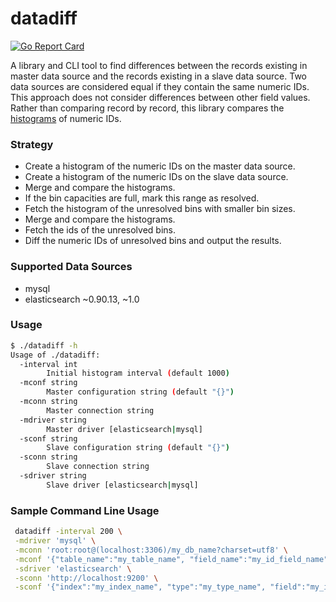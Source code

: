 # datadiff
[![Go Report Card](https://goreportcard.com/badge/github.com/arturom/datadiff)](https://goreportcard.com/report/github.com/arturom/datadiff)

A library and CLI tool to find differences between the records existing in master data source and the records existing in a slave data source. Two data sources are considered equal if they contain the same numeric IDs. This approach does not consider differences between other field values. Rather than comparing record by record, this library compares the [histograms](https://en.wikipedia.org/wiki/Histogram) of numeric IDs.

### Strategy
 - Create a histogram of the numeric IDs on the master data source.
 - Create a histogram of the numeric IDs on the slave data source.
 - Merge and compare the histograms.
 - If the bin capacities are full, mark this range as resolved.
 - Fetch the histogram of the unresolved bins with smaller bin sizes.
 - Merge and compare the histograms.
 - Fetch the ids of the unresolved bins.
 - Diff the numeric IDs of unresolved bins and output the results.

### Supported Data Sources
  - mysql
  - elasticsearch ~0.90.13, ~1.0

### Usage
```bash
$ ./datadiff -h
Usage of ./datadiff:
  -interval int
        Initial histogram interval (default 1000)
  -mconf string
        Master configuration string (default "{}")
  -mconn string
        Master connection string
  -mdriver string
        Master driver [elasticsearch|mysql]
  -sconf string
        Slave configuration string (default "{}")
  -sconn string
        Slave connection string
  -sdriver string
        Slave driver [elasticsearch|mysql]
```

### Sample Command Line Usage
```bash
 datadiff -interval 200 \
 -mdriver 'mysql' \
 -mconn 'root:root@(localhost:3306)/my_db_name?charset=utf8' \
 -mconf '{"table_name":"my_table_name", "field_name":"my_id_field_name", "conditions":["`active` = 1", "`user_id` = 100"]}' \
 -sdriver 'elasticsearch' \
 -sconn 'http://localhost:9200' \
 -sconf '{"index":"my_index_name", "type":"my_type_name", "field":"my_id_field_path"}'
 ```
